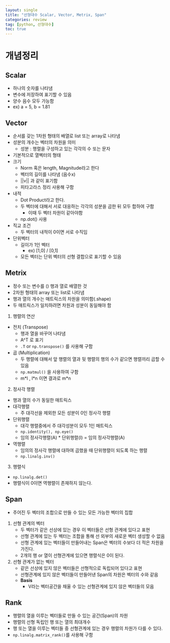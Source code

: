 ```yaml
---
layout: single
title: "선형대수 Scalar, Vector, Metrix, Span"
categories: review
tag: [python, 선형대수]
toc: true
---
```


# 개념정리

## Scalar

- 하나의 숫자를 나타냄
- 변수에 저장하여 표기할 수 있음
- 양수 음수 모두 가능함
- ex) a = 5, b = 1.81

## Vector

- 순서를 갖는 1차원 형태의 배열로 list 또는 array로 나타냄
- 성분의 개수는 벡터의 차원을 의미
  - 성분 : 행렬을 구성하고 있는 각각의 수 또는 문자
- 기본적으로 열벡터의 형태
- 크기
  - Norm 혹은 length, Magnitude라고 한다
  - 벡터의 길이를 나타냄 (음수x)
  - ||v|| 과 같이 표기함
  - 피타고라스 정리 사용해 구함
- 내적
  - Dot Product라고 한다.
  - 두 벡터에 대해서 서로 대응하는 각각의 성분을 곱한 뒤 모두 합하여 구함
    - 이때 두 벡터 차원이 같아야함
  - np.dot() 사용
- 직교 조건
  - 두 벡터의 내적이 0이면 서로 수직임
- 단위벡터
  - 길이가 1인 벡터
    - ex) [1,0] / [0,1]
  - 모든 벡터는 단위 벡터의 선형 결합으로 표기할 수 있음



## Metrix



- 정수 또는 변수를 () 행과 열로 배열한 것
- 2차원 형태의 array 또는 list로 나타냄
- 행과 열의 개수는 매트릭스의 차원을 의미함(.shape)
- 두 매트릭스가 일치하려면 차원과 성분이 동일해야 함



1. 행렬의 연산
  - 전치 (Transpose)
    - 행과 열을 바꾸어 나타냄
    - A^T 로 표기
    - `.T` or `np.transpose()` 를 사용해 구함
  - 곱 (Multiplication)
    - 두 행렬에 대해서 앞 행렬의 열과 뒷 행렬의 행의 수가 같으면 행렬끼리 곱할 수 있음
    - `np.matmul()` 을 사용하여 구함
    - m*l , l\*n 이면 결과로 m\*n
2. 정사각 행렬
  - 행과 열의 수가 동일한 매트릭스
  - 대각행렬
    - 주 대각선을 제외한 모든 성분이 0인 정사각 행렬
  - 단위행렬
    - 대각 행렬중에서 주 대각성분이 모두 1인 매트릭스
    - `np.identity(), np.eye()`
    - 임의 정사각행렬(A) * 단위행렬(I) = 임의 정사각행렬(A)
  - 역행렬
    - 임의의 정사각 행렬에 대하여 곱했을 때 단위행렬이 되도록 하는 행렬
    - `np.linalg.inv()`
3. 행렬식
  - `np.linalg.det()`
  - 행렬식이 0이면 역행렬이 존재하지 않는다.









## Span

- 주어진 두 벡터의 조합으로 만들 수 있는 모든 가능한 벡터의 집합

1. 선형 관계의 벡터
   - 두 벡터가 같은 선상에 있는 경우 이 벡터들은 선형 관계에 있다고 표현
   - 선형 관계에 있는 두 벡터는 조합을 통해 선 외부의 새로운 벡터 생성할 수 없음
   - 선형 관계에 있는 벡터들이 만들어내는 Span은 벡터의 수보다 더 적은 차원을 가진다.
   - 2개의 행 or 열이 선형관계에 있으면 행렬식은 0이 된다.
2. 선형 관계가 없는 벡터
   - 같은 선상에 있지 않은 벡터들은 선형적으로 독립되어 있다고 표현
   - 선형관계에 있지 않은 벡터들이 만들어낸 Span의 차원은 벡터의 수와 같음
   - **Basis**
     - V라는 벡터공간을 채울 수 있는 선형관계에 있지 않은 벡터들의 모음







## Rank

- 행렬의 열을 이루는 벡터들로 만들 수 있는 공간(Span)의 차원
- 행렬의 선형 독립인 행 또는 열의 최대개수
- 행 또는 열을 이루는 벡터들 중 선형관계에 있는 경우 행렬의 차원가 다를 수 있다.
- `np.linalg.matrix_rank()`를 사용해 구함

